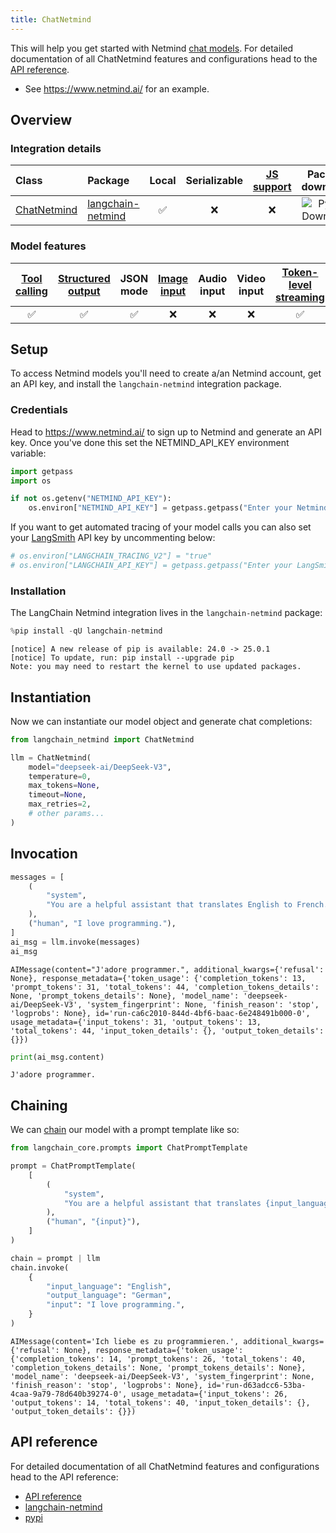 ```yaml
---
title: ChatNetmind
---
```


This will help you get started with Netmind [chat models](https://www.netmind.ai/). For detailed documentation of all ChatNetmind features and configurations head to the [API reference](https://github.com/protagolabs/langchain-netmind).

-  See https://www.netmind.ai/ for an example.

## Overview
### Integration details

| Class                                                                                        | Package | Local | Serializable | [JS support](https://js.langchain.com/docs/integrations/chat/) | Package downloads | Package latest |
|:---------------------------------------------------------------------------------------------| :--- |:-----:|:------------:|:--------------------------------------------------------------:| :---: | :---: |
| [ChatNetmind](https://python.langchain.com/api_reference/) | [langchain-netmind](https://python.langchain.com/api_reference/) |   ✅   |      ❌       |                               ❌                                | ![PyPI - Downloads](https://img.shields.io/pypi/dm/langchain-netmind?style=flat-square&label=%20) | ![PyPI - Version](https://img.shields.io/pypi/v/langchain-netmind?style=flat-square&label=%20) |

### Model features
| [Tool calling](../../how_to/tool_calling.ipynb) | [Structured output](../../how_to/structured_output.ipynb) | JSON mode | [Image input](../../how_to/multimodal_inputs.ipynb) | Audio input | Video input | [Token-level streaming](../../how_to/chat_streaming.ipynb) | Native async | [Token usage](../../how_to/chat_token_usage_tracking.ipynb) | [Logprobs](../../how_to/logprobs.ipynb) |
|:-----------------------------------------------:|:---------------------------------------------------------:|:---------:|:---------------------------------------------------:|:-----------:|:-----------:|:----------------------------------------------------------:|:------------:|:-----------------------------------------------------------:|:---------------------------------------:|
|                        ✅                        |                             ✅                             |     ✅     |                          ❌                          |      ❌      |      ❌      |                             ✅                              |      ✅       |                              ✅                              |                    ✅                    |

## Setup

To access Netmind models you'll need to create a/an Netmind account, get an API key, and install the `langchain-netmind` integration package.

### Credentials

Head to https://www.netmind.ai/ to sign up to Netmind and generate an API key. Once you've done this set the NETMIND_API_KEY environment variable:


```python
import getpass
import os

if not os.getenv("NETMIND_API_KEY"):
    os.environ["NETMIND_API_KEY"] = getpass.getpass("Enter your Netmind API key: ")
```

If you want to get automated tracing of your model calls you can also set your [LangSmith](https://docs.smith.langchain.com/) API key by uncommenting below:


```python
# os.environ["LANGCHAIN_TRACING_V2"] = "true"
# os.environ["LANGCHAIN_API_KEY"] = getpass.getpass("Enter your LangSmith API key: ")
```

### Installation

The LangChain Netmind integration lives in the `langchain-netmind` package:


```python
%pip install -qU langchain-netmind
```
```output
[notice] A new release of pip is available: 24.0 -> 25.0.1
[notice] To update, run: pip install --upgrade pip
Note: you may need to restart the kernel to use updated packages.
```
## Instantiation

Now we can instantiate our model object and generate chat completions:



```python
from langchain_netmind import ChatNetmind

llm = ChatNetmind(
    model="deepseek-ai/DeepSeek-V3",
    temperature=0,
    max_tokens=None,
    timeout=None,
    max_retries=2,
    # other params...
)
```

## Invocation



```python
messages = [
    (
        "system",
        "You are a helpful assistant that translates English to French. Translate the user sentence.",
    ),
    ("human", "I love programming."),
]
ai_msg = llm.invoke(messages)
ai_msg
```



```output
AIMessage(content="J'adore programmer.", additional_kwargs={'refusal': None}, response_metadata={'token_usage': {'completion_tokens': 13, 'prompt_tokens': 31, 'total_tokens': 44, 'completion_tokens_details': None, 'prompt_tokens_details': None}, 'model_name': 'deepseek-ai/DeepSeek-V3', 'system_fingerprint': None, 'finish_reason': 'stop', 'logprobs': None}, id='run-ca6c2010-844d-4bf6-baac-6e248491b000-0', usage_metadata={'input_tokens': 31, 'output_tokens': 13, 'total_tokens': 44, 'input_token_details': {}, 'output_token_details': {}})
```



```python
print(ai_msg.content)
```
```output
J'adore programmer.
```
## Chaining

We can [chain](/oss/how-to/sequence/) our model with a prompt template like so:



```python
from langchain_core.prompts import ChatPromptTemplate

prompt = ChatPromptTemplate(
    [
        (
            "system",
            "You are a helpful assistant that translates {input_language} to {output_language}.",
        ),
        ("human", "{input}"),
    ]
)

chain = prompt | llm
chain.invoke(
    {
        "input_language": "English",
        "output_language": "German",
        "input": "I love programming.",
    }
)
```



```output
AIMessage(content='Ich liebe es zu programmieren.', additional_kwargs={'refusal': None}, response_metadata={'token_usage': {'completion_tokens': 14, 'prompt_tokens': 26, 'total_tokens': 40, 'completion_tokens_details': None, 'prompt_tokens_details': None}, 'model_name': 'deepseek-ai/DeepSeek-V3', 'system_fingerprint': None, 'finish_reason': 'stop', 'logprobs': None}, id='run-d63adcc6-53ba-4caa-9a79-78d640b39274-0', usage_metadata={'input_tokens': 26, 'output_tokens': 14, 'total_tokens': 40, 'input_token_details': {}, 'output_token_details': {}})
```




## API reference

For detailed documentation of all ChatNetmind features and configurations head to the API reference:
* [API reference](https://python.langchain.com/api_reference/)
* [langchain-netmind](https://github.com/protagolabs/langchain-netmind)
* [pypi](https://pypi.org/project/langchain-netmind/)


```python

```
